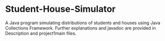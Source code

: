 # Student-House-Simulator
A Java program simulating distributions of students and houses using Java Collections Framework. Further explanations and javadoc are provided in Description and project1main files.
